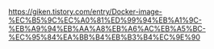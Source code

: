 https://giken.tistory.com/entry/Docker-image-%EC%B5%9C%EC%A0%81%ED%99%94%EB%A1%9C-%EB%A9%94%EB%AA%A8%EB%A6%AC%EB%A5%BC-%EC%95%84%EA%BB%B4%EB%B3%B4%EC%9E%90
